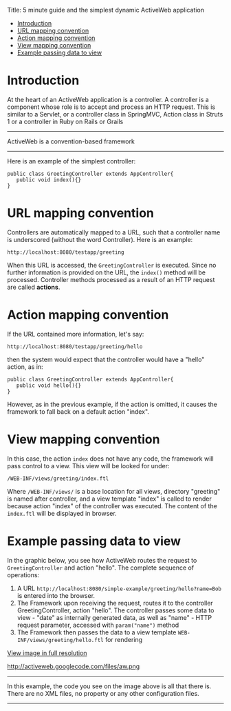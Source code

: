 Title: 5 minute guide and the simplest dynamic ActiveWeb application

-   [Introduction](#Introduction)
-   [URL mapping convention](#URL_mapping_convention)
-   [Action mapping convention](#Action_mapping_convention)
-   [View mapping convention](#View_mapping_convention)
-   [Example passing data to view](#Example_passing_data_to_view)

Introduction
============

At the heart of an ActiveWeb application is a controller. A controller is a component whose role is to accept and process an HTTP request. This is similar to a Servlet, or a controller class in SpringMVC, Action class in Struts 1 or a controller in Ruby on Rails or Grails

* * * * *

ActiveWeb is a convention-based framework

* * * * *

Here is an example of the simplest controller:

~~~~ {.prettyprint}
public class GreetingController extends AppController{
   public void index(){}
}
~~~~

URL mapping convention
======================

Controllers are automatically mapped to a URL, such that a controller name is underscored (without the word Controller). Here is an example:

~~~~ {.prettyprint}
http://localhost:8080/testapp/greeting
~~~~

When this URL is accessed, the `GreetingController` is executed. Since no further information is provided on the URL, the `index()` method will be processed. Controller methods processed as a result of an HTTP request are called **actions**.

Action mapping convention
=========================

If the URL contained more information, let's say:

~~~~ {.prettyprint}
http://localhost:8080/testapp/greeting/hello
~~~~

then the system would expect that the controller would have a "hello" action, as in:

~~~~ {.prettyprint}
public class GreetingController extends AppController{
   public void hello(){}
}
~~~~

However, as in the previous example, if the action is omitted, it causes the framework to fall back on a default action "index".

View mapping convention
=======================

In this case, the action `index` does not have any code, the framework will pass control to a view. This view will be looked for under:

~~~~ {.prettyprint}
/WEB-INF/views/greeting/index.ftl
~~~~

Where `/WEB-INF/views/` is a base location for all views, directory "greeting" is named after controller, and a view template "index" is called to render because action "index" of the controller was executed. The content of the `index.ftl` will be displayed in browser.

Example passing data to view
============================

In the graphic below, you see how ActiveWeb routes the request to `GreetingController` and action "hello". The complete sequence of operations:

1.  A URL `http://localhost:8080/simple-example/greeting/hello?name=Bob` is entered into the browser.
2.  The Framework upon receiving the request, routes it to the controller GreetingController, action "hello". The controller passes some data to view - "date" as internally generated data, as well as "name" - HTTP request parameter, accessed with `param("name")` method
3.  The Framework then passes the data to a view template `WEB-INF/views/greeting/hello.ftl` for rendering

[View image in full resolution](http://activeweb.googlecode.com/files/aw.png)

http://activeweb.googlecode.com/files/aw.png

* * * * *

In this example, the code you see on the image above is all that there is. There are no XML files, no property or any other configuration files.

* * * * *
